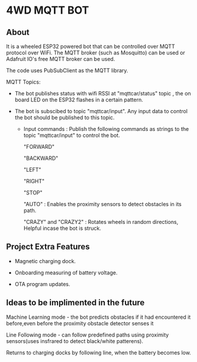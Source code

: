 # 4WD MQTT BOT
## About
It is a wheeled ESP32 powered bot that can be controlled over MQTT protocol over WiFi. The MQTT broker (such as Mosquitto) can be used or Adafruit IO's free MQTT broker can be used.

The code uses PubSubClient as the MQTT library.

MQTT Topics:

- The bot publishes status with wifi RSSI at "mqttcar/status" topic , the on board LED on the ESP32 flashes in a certain pattern.
- The bot is subscibed to topic "mqttcar/input". Any input data to control the bot should be published to this topic.

    - Input commands : Publish the following commands as strings to the topic "mqttcar/input" to control the bot.
      
      "FORWARD" 
      
      "BACKWARD"
      
      "LEFT"
      
      "RIGHT"
      
      "STOP"
      
      "AUTO" : Enables the proximity sensors to detect obstacles in its path.
    
      "CRAZY" and "CRAZY2" : Rotates wheels in random directions, Helpful incase the bot is struck.
      
## Project Extra Features
- Magnetic charging dock.
      
- Onboarding measuring of battery voltage.
      
- OTA program updates.
      
## Ideas to be implimented in the future
      
Machine Learning mode - the bot predicts obstacles if it had encountered it before,even before the proximity obstacle detector senses it
      
Line Following mode - can follow predefined paths using proximity sensors(uses insfrared to detect black/white patterens).
      
Returns to charging docks by following line, when the battery becomes low.
      
    